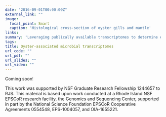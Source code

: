 ```yaml
---
date: "2016-09-01T00:00:00Z"
external_link: ""
image:
  focal_point: Smart
  caption: 'Histological cross-section of oyster gills and mantle'
links:
summary: 'Leveraging publically available transcriptomes to determine overall responses.'
tags:
title: Oyster-associated microbial transcriptomes
url_code: ""
url_pdf: ""
url_slides: ""
url_video: ""
---
```


Coming soon!

This work was supported by NSF Graduate Research Fellowship 1244657 to RJS. This material is based upon work conducted at a Rhode Island NSF EPSCoR research facility, the Genomics and Sequencing Center, supported in part by the National Science Foundation EPSCoR Cooperative Agreements 0554548, EPS-1004057, and OIA-1655221.